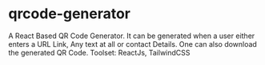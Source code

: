 # qrcode-generator
A React Based QR Code Generator. It can be generated when a user either enters a URL Link, Any text at all or contact Details. One can also download the generated QR Code. Toolset: ReactJs, TailwindCSS
